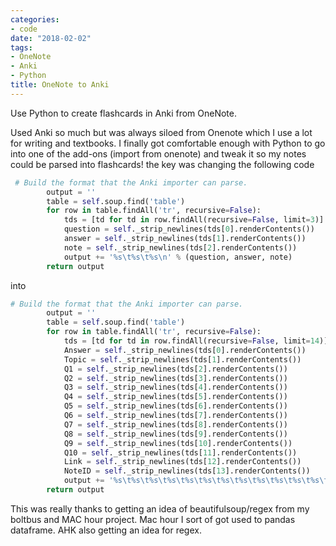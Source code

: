 ```yaml
---
categories:
- code
date: "2018-02-02"
tags:
- OneNote
- Anki
- Python
title: OneNote to Anki
---
```


Use Python to create flashcards in Anki from OneNote.

<!--more-->

Used Anki so much but was always siloed from Onenote which I use a lot for writing and textbooks. I finally got comfortable enough with Python to go into one of the add-ons (import from onenote) and tweak it so my notes could be parsed into flashcards! the key was changing the following code


```python
 # Build the format that the Anki importer can parse.
        output = ''
        table = self.soup.find('table')
        for row in table.findAll('tr', recursive=False):
            tds = [td for td in row.findAll(recursive=False, limit=3)]
            question = self._strip_newlines(tds[0].renderContents())
            answer = self._strip_newlines(tds[1].renderContents())
            note = self._strip_newlines(tds[2].renderContents())
            output += '%s\t%s\t%s\n' % (question, answer, note)
        return output
```

into

```python
# Build the format that the Anki importer can parse.
        output = ''
        table = self.soup.find('table')
        for row in table.findAll('tr', recursive=False):
            tds = [td for td in row.findAll(recursive=False, limit=14)]
            Answer = self._strip_newlines(tds[0].renderContents())
            Topic = self._strip_newlines(tds[1].renderContents())
            Q1 = self._strip_newlines(tds[2].renderContents())
            Q2 = self._strip_newlines(tds[3].renderContents())
            Q3 = self._strip_newlines(tds[4].renderContents())
            Q4 = self._strip_newlines(tds[5].renderContents())
            Q5 = self._strip_newlines(tds[6].renderContents())
            Q6 = self._strip_newlines(tds[7].renderContents())
            Q7 = self._strip_newlines(tds[8].renderContents())
            Q8 = self._strip_newlines(tds[9].renderContents())
            Q9 = self._strip_newlines(tds[10].renderContents())
            Q10 = self._strip_newlines(tds[11].renderContents())
            Link = self._strip_newlines(tds[12].renderContents())
            NoteID = self._strip_newlines(tds[13].renderContents())
            output += '%s\t%s\t%s\t%s\t%s\t%s\t%s\t%s\t%s\t%s\t%s\t%s\t%s\t%s\n' % (Answer, Topic, Q1, Q2, Q3, Q4, Q5, Q6, Q7, Q8, Q9, Q10, Link, NoteID)
        return output
```

This was really thanks to getting an idea of beautifulsoup/regex from my boltbus and MAC hour project. Mac hour I sort of got used to pandas dataframe. AHK also getting an idea for regex.
